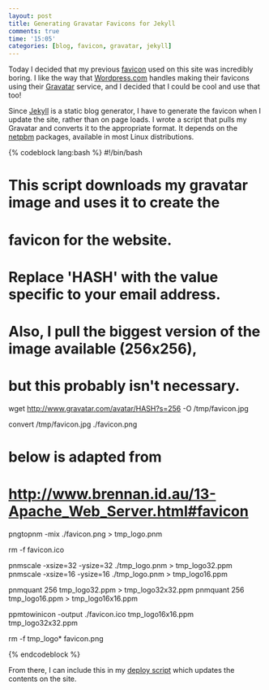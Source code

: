 ```yaml
---
layout: post
title: Generating Gravatar Favicons for Jekyll
comments: true
time: '15:05'
categories: [blog, favicon, gravatar, jekyll]
---
```


Today I decided that my previous [favicon][] used on this site was incredibly boring.  I like the way that [Wordpress.com][] handles making their favicons using their [Gravatar][] service, and I decided that I could be cool and use that too!

[favicon]:http://en.wikipedia.org/wiki/Favicon
[Wordpress.com]:http://wordpress.com
[Gravatar]:http://gravatar.com

Since [Jekyll][] is a static blog generator, I have to generate the favicon when I update the site, rather than on page loads.  I wrote a script that pulls my Gravatar and converts it to the appropriate format.  It depends on the [netpbm][] packages, available in most Linux distributions.

[Jekyll]:http://github.com/mojombo/jekyll
[netpbm]:http://netpbm.sourceforge.net/

{% codeblock lang:bash %}
#!/bin/bash
#
# This script downloads my gravatar image and uses it to create the
# favicon for the website.

# Replace 'HASH' with the value specific to your email address.
# Also, I pull the biggest version of the image available (256x256),
# but this probably isn't necessary.
wget http://www.gravatar.com/avatar/HASH?s=256 -O /tmp/favicon.jpg

convert /tmp/favicon.jpg ./favicon.png

# below is adapted from
# http://www.brennan.id.au/13-Apache_Web_Server.html#favicon
pngtopnm -mix ./favicon.png > tmp_logo.pnm

rm -f favicon.ico

pnmscale -xsize=32 -ysize=32 ./tmp_logo.pnm > tmp_logo32.ppm
pnmscale -xsize=16 -ysize=16 ./tmp_logo.pnm > tmp_logo16.ppm

pnmquant 256 tmp_logo32.ppm > tmp_logo32x32.ppm
pnmquant 256 tmp_logo16.ppm > tmp_logo16x16.ppm

ppmtowinicon -output ./favicon.ico tmp_logo16x16.ppm tmp_logo32x32.ppm

rm -f tmp_logo* favicon.png

{% endcodeblock %}

From there, I can include this in my [deploy script][] which updates the contents on the site.

[deploy script]:http://code.the-graham.com/blog/tree/deploy.sh
